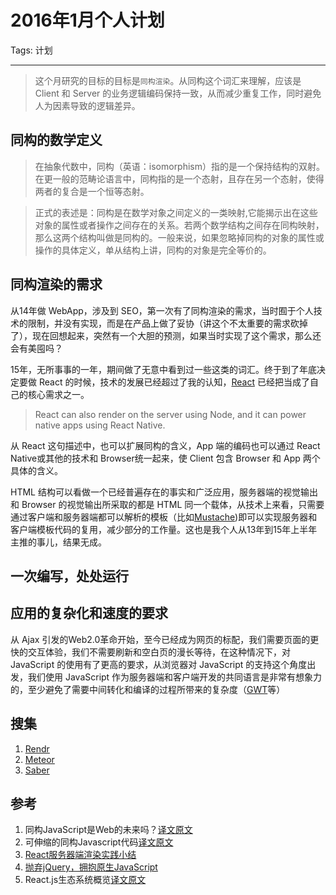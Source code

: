 ﻿# 2016年1月个人计划

Tags: 计划

---

> 这个月研究的目标的目标是`同构渲染`。从同构这个词汇来理解，应该是 Client 和 Server 的业务逻辑编码保持一致，从而减少重复工作，同时避免人为因素导致的逻辑差异。

## 同构的数学定义
> 在抽象代数中，同构（英语：isomorphism）指的是一个保持结构的双射。在更一般的范畴论语言中，同构指的是一个态射，且存在另一个态射，使得两者的复合是一个恒等态射。

> 正式的表述是：同构是在数学对象之间定义的一类映射,它能揭示出在这些对象的属性或者操作之间存在的关系。若两个数学结构之间存在同构映射，那么这两个结构叫做是同构的。一般来说，如果忽略掉同构的对象的属性或操作的具体定义，单从结构上讲，同构的对象是完全等价的。

## 同构渲染的需求
从14年做 WebApp，涉及到 SEO，第一次有了同构渲染的需求，当时囿于个人技术的限制，并没有实现，而是在产品上做了妥协（讲这个不太重要的需求砍掉了），现在回想起来，突然有一个大胆的预测，如果当时实现了这个需求，那么还会有美囤吗？

15年，无所事事的一年，期间做了无意中看到过一些这类的词汇。终于到了年底决定要做 React 的时候，技术的发展已经超过了我的认知，[React](https://facebook.github.io/react/) 已经把当成了自己的核心需求之一。
> React can also render on the server using Node, and it can power native apps using React Native.   

从 React 这句描述中，也可以扩展同构的含义，App 端的编码也可以通过 React Native或其他的技术和 Browser统一起来，使 Client 包含 Browser 和 App 两个具体的含义。

HTML 结构可以看做一个已经普遍存在的事实和广泛应用，服务器端的视觉输出和 Browser 的视觉输出所采取的都是 HTML 同一个载体，从技术上来看，只需要通过客户端和服务器端都可以解析的模板（比如[Mustache](https://mustache.github.io/))即可以实现服务器和客户端模板代码的复用，减少部分的工作量。这也是我个人从13年到15年上半年主推的事儿，结果无成。

## 一次编写，处处运行

## 应用的复杂化和速度的要求
从 Ajax 引发的Web2.0革命开始，至今已经成为网页的标配，我们需要页面的更快的交互体验，我们不需要刷新和空白页的漫长等待，在这种情况下，对 JavaScript 的使用有了更高的要求，从浏览器对 JavaScript 的支持这个角度出发，我们使用 JavaScript 作为服务器端和客户端开发的共同语言是非常有想象力的，至少避免了需要中间转化和编译的过程所带来的复杂度（[GWT](http://www.gwtproject.org/)等）


## 搜集
1. [Rendr](http://rendrjs.github.io/)
2. [Meteor](https://www.meteor.com/)
3. [Saber](http://ecomfe.github.io/saber/)

## 参考
1. 同构JavaScript是Web的未来吗？[译文](http://www.csdn.net/article/2015-02-26/2824023)[原文](http://www.sitepoint.com/isomorphic-javascript-applications/)
2. 可伸缩的同构Javascript代码[译文](http://efe.baidu.com/blog/isomorphic/)[原文](http://blog.nodejitsu.com/scaling-isomorphic-javascript-code/)
3. [React服务器端渲染实践小结](http://www.alloyteam.com/2015/10/8783/)
4. [抛弃jQuery，拥抱原生JavaScript](https://github.com/camsong/blog/issues/4)
5. React.js生态系统概览[译文](http://www.inkpaper.io/blog/navigating-the-react-ecosystem.html)[原文](http://www.toptal.com/react/navigating-the-react-ecosystem)